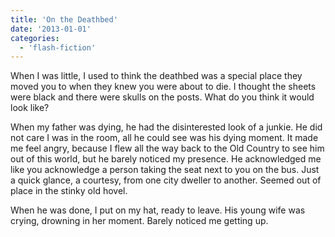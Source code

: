 ```yaml
---
title: 'On the Deathbed'
date: '2013-01-01'
categories:
  - 'flash-fiction'
---
```


When I was little, I used to think the deathbed was a special place they moved
you to when they knew you were about to die. I thought the sheets were black and
there were skulls on the posts. What do you think it would look like?

<!-- truncate -->

When my father was dying, he had the disinterested look of a junkie. He did not
care I was in the room, all he could see was his dying moment. It made me feel
angry, because I flew all the way back to the Old Country to see him out of this
world, but he barely noticed my presence. He acknowledged me like you
acknowledge a person taking the seat next to you on the bus. Just a quick
glance, a courtesy, from one city dweller to another. Seemed out of place in the
stinky old hovel.

When he was done, I put on my hat, ready to leave. His young wife was crying,
drowning in her moment. Barely noticed me getting up.
